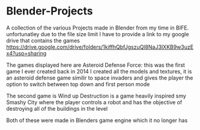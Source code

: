 # Blender-Projects
A collection of the various Projects made in Blender from my time in BIFE.
unfortunatley due to the file size limit I have to provide a link to my google drive that contains the games
https://drive.google.com/drive/folders/1kiffhQbfJgszuQl8NaJ3IXKB9w3uzEx4?usp=sharing

The games displayed here are Asteroid Defense Force: this was the first game I ever created back in 2014
I created all the models and textures, it is an asteroid defense game similir to space invaders and gives
the player the option to switch between top down and first person mode

The second game is Wind up Destruction is a game heavily inspired smy Smashy City where the player
controls a robot and has the objective of destroying all of the buildings in the level

Both of these were made in Blenders game engine which it no longer has
